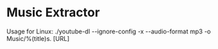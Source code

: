 # Music Extractor

Usage for Linux:	./youtube-dl --ignore-config -x --audio-format mp3 -o Music/%(title)s. [URL]


